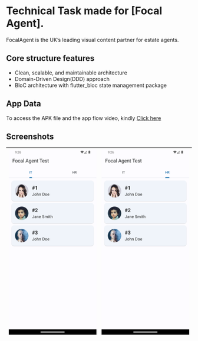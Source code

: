 # Technical Task made for [Focal Agent].

<p>FocalAgent is the UK’s leading visual content partner for estate agents.</p>

## Core structure features

 - Clean, scalable, and maintainable architecture
 - Domain-Driven Design(DDD) approach
 - BloC architecture with flutter_bloc state management package

## App Data
To access the APK file and the app flow video, kindly [Click here](https://drive.google.com/drive/folders/1uw62WTJNOGtMf9aY762jUvddCN4SPdva?usp=sharing)

## Screenshots
| ![Screenshot 1](https://github.com/ziyadmansy/focal-agent-technical-task/blob/main/it_employees.png?raw=true) | ![Screenshot 2](https://github.com/ziyadmansy/focal-agent-technical-task/blob/main/hr_employees.png?raw=true) |
|--|--|

